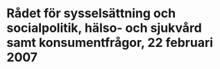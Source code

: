 # Rådet för sysselsättning och socialpolitik, hälso- och sjukvård samt konsumentfrågor, 22 februari 2007


